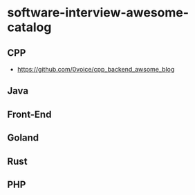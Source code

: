 # software-interview-awesome-catalog

## CPP
- https://github.com/0voice/cpp_backend_awsome_blog

## Java

## Front-End

## Goland

## Rust

## PHP

